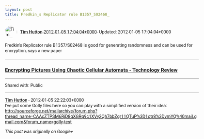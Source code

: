 ```yaml
---
layout: post
title: Fredkin_s Replicator rule B1357_S02468_
---
```


<html><head><meta charset="utf-8"><title>Fredkin&amp;#39;s Replicator rule B1357/S02468 is good for generating randomness ...</title><style>body {font: 11pt Roboto, Arial, sans-serif; max-width: 640px; margin: 24px;}.author-photo {border-radius: 50%; margin-right: 10px; width: 40px;}.author {font-weight: 500;}.main-content {margin: 15px 0 15px;}.post-title {font-weight: bold;}.location {display: block; margin-top: 15px;}.location img {float: left; margin-right: 5px; width: 20px;}.media-link {display: inline-block; max-width: 100%; vertical-align: top;}.media-link p {margin-top: 5px; max-height: 4em; overflow: scroll;}.media {max-height: 100vh; max-width: 100%;}.video-placeholder {background: black; display: flex; height: 300px; max-width: 100%; width: 640px;}.play-icon {border-bottom: 30px solid transparent; border-left: 50px solid white; border-top: 30px solid transparent; color: white; margin: auto;}.album {max-height: 800px; overflow: scroll; width: calc(100vw - 48px);}.album .media-link {margin-right: 5px; max-width: 250px;}.album .media {max-height: 250px;}.link-embed {border-top: 1px solid lightgrey; display: block; margin-top: 20px;}.link-embed img {max-width: 100%;}.inline-link-embed {display: block;}.inline-link-embed img {vertical-align: middle;}.link-title {display: inline-block; font-size: medium; font-weight: 300; padding-left: 1em;}.reshare-attribution {display: block; font-weight: bold; margin-bottom: 10px;}.poll-image {margin-bottom: 5px; max-height: 300px; max-width: 500px;}.poll-choice {align-items: center; display: flex; margin-bottom: 5px; max-width: 500px;}.poll-choice-percentage {background-color: lightblue; height: 100%; left: 0; position: absolute; z-index: -1;}.poll-choice-selected {margin-right: 5px;}.poll-choice-results {border: 1px solid lightgray; border-radius: 5px; display: flex; line-height: 40px; overflow: hidden; padding: 0 8px; position: relative;}.poll-choice-results, .poll-choice-description {flex-grow: 1; margin-right: 10px;}.poll-choice-image {width: 100%;}.poll-choice-image, .poll-choice-image img {max-height: 40px; max-width: 100px;}.poll-choice-votes {max-height: 100px; overflow: auto;}.plus-entity-embed {color: black; display: block; text-decoration: none;}.plus-entity-embed-cover-photo {max-height: 300px; max-width: 100%;}.plus-entity-embed-info {padding: 0 1em 1em;}.plus-entity-embed-info h2 {font-weight: 500; margin: 10px 0;}.plus-entity-embed-info p {font-size: small; margin: 0;}.collection-owner-avatar {border-radius: 50%; border: 2px solid white; height: 40px; margin-top: -22px;}.visibility {padding: 1em 0; border-top: 1px solid grey;}.post-activity {padding: 1em 0; border-top: 1px solid grey;}.comments {border-top: 1px solid gray; padding-top: 1em;}.comment + .comment {margin-top: 1em;}.comment .media-link, .comment .inline-link-embed {margin-top: 5px;}</style></head><body><div style="margin-bottom:1em;"><div style="display:flex; align-items:center"><img class="author-photo" src="https://lh4.googleusercontent.com/-epo4ZZKNqEw/AAAAAAAAAAI/AAAAAAAAVSU/qu3LpcHEnoQ/s64-c/photo.jpg" alt="Tim Hutton"><a href="https://plus.google.com/+TimHutton" target="_blank" class="author">Tim Hutton</a> - <a target="_blank" href="https://plus.google.com/+TimHutton/posts/6c3QEhtTCV3">2012-01-05 17:04:04+0000</a><span> - Updated: 2012-01-05 17:04:04+0000</span></div><div class="main-content">Fredkin&#39;s Replicator rule B1357/S02468 is good for generating randomness and can be used for encryption, says a new paper</div><a href="https://www.technologyreview.com/blog/arxiv/27460/" target="_blank" class="link-embed"><h3>Encrypting Pictures Using Chaotic Cellular Automata - Technology Review</h3></a></div><div class="visibility">Shared with: Public</div><div class="comments"><div class="comment"><a target="_blank" href="https://plus.google.com/+TimHutton" class="author">Tim Hutton</a><span class="time"> - 2012-01-05 22:22:03+0000</span><div class="comment-content">I&#39;ve put some Golly files here so you can play with a simplified version of their idea:<br><a rel="nofollow" target="_blank" href="http://sourceforge.net/mailarchive/forum.php?thread_name=CAAcZTPSM6RjD8qXGRq9c1XVy2Qh7bbZgr11QTuP%3D1otr8%3DvmYQ%40mail.gmail.com&amp;forum_name=golly-test" class="ot-anchor bidi_isolate" jslog="10929; track:click" dir="ltr">http://sourceforge.net/mailarchive/forum.php?thread_name=CAAcZTPSM6RjD8qXGRq9c1XVy2Qh7bbZgr11QTuP%3D1otr8%3DvmYQ%40mail.gmail.com&amp;forum_name=golly-test</a></div></div></div></body></html>

<i>This post was originally on Google+</i>